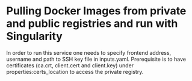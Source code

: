 # Pulling Docker Images from private and public registries and run with Singularity

In order to run this service one needs to specify frontend address, username and path to SSH key file in inputs.yaml. Prerequisite is to have certificates (ca.crt, client.cert and client.key) under properties:certs_location to access the private registry.